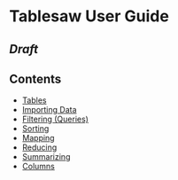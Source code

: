 Tablesaw User Guide
===================

## *Draft*

## Contents

* [Tables](https://jtablesaw.github.io/tablesaw/userguide/tables)
* [Importing Data](https://jtablesaw.github.io/tablesaw/userguide/importing_data)
* [Filtering (Queries)](https://jtablesaw.github.io/tablesaw/userguide/filters)
* [Sorting](https://jtablesaw.github.io/tablesaw/userguide/sorting)
* [Mapping](https://jtablesaw.github.io/tablesaw/userguide/mapping)
* [Reducing](https://jtablesaw.github.io/tablesaw/userguide/reducing)
* [Summarizing](https://jtablesaw.github.io/tablesaw/userguide/summarizing)
* [Columns](https://jtablesaw.github.io/tablesaw/userguide/columns)